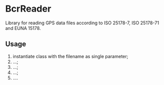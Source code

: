 BcrReader
=========

Library for reading GPS data files according to ISO 25178-7, ISO 25178-71 and EUNA 15178. 

## Usage
1) instantiate class with the filename as single parameter;
2) ...;
3) ...;
4) ...;
5) ....

